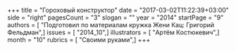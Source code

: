 +++
title = "Гороховый конструктор"
date = "2017-03-02T11:22:39+03:00"
side = "right"
pagesCount = "3"
slogan = ""
year = "2014"
startPage = "9"
authors = [ "Подготовил по материалам кружка Жени Кац: Григорий Фельдман",]
issues = [ "2014_10",]
illustrators = [ "Артём Костюкевич",]
month = "10"
rubrics = [ "Своими руками",]
+++
